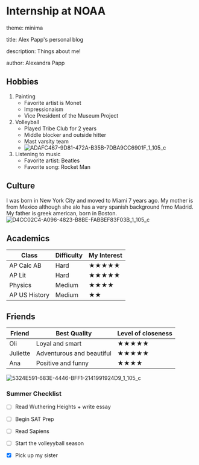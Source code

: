 
# Internship at NOAA

theme: minima

title: Alex Papp's personal blog

description: Things about me!

author: Alexandra Papp

## Hobbies
1. Painting
   - Favorite artist is Monet
   - Impressionaism
   - Vice President of the Museum Project
2. Volleyball
   - Played Tribe Club for 2 years
   - Middle blocker and outside hitter
   - Mast varsity team
   - ![ADAFC467-9D81-472A-B35B-7DBA9CC6901F_1_105_c](https://github.com/user-attachments/assets/60cd538b-7866-4f91-9ad5-073795956ef8)
4. Listening to music
   - Favorite artist: Beatles
   - Favorite song: Rocket Man
## Culture

I was born in New York City and moved to Miami 7 years ago. My mother is from Mexico although she alo has a very spanish background frmo Madrid. My father is greek american, born in Boston. 
![D4CC02C4-A096-4823-B8BE-FABBEF83F03B_1_105_c](https://github.com/user-attachments/assets/c722c027-7e00-4b04-9192-528cd8acbd34)

## Academics 

| Class | Difficulty | My Interest |
|---------|--------------|------------|
| AP Calc AB | Hard | ★★★★★ |
| AP Lit | Hard | ★★★★★ |
| Physics | Medium | ★★★★  |
| AP US History | Medium | ★★ |

## Friends

| Friend | Best Quality | Level of closeness |
|--------|--------------|--------------------|
| Oli | Loyal and smart | ★★★★★ |
| Juliette | Adventurous and beautiful | ★★★★★ |
| Ana | Positive and funny | ★★★★ |

![5324E591-683E-4446-BFF1-2141991924D9_1_105_c](https://github.com/user-attachments/assets/6b77dd46-d03c-4fb7-a3fd-4ca5117d3b81)

### Summer Checklist
- [ ] Read Wuthering Heights + write essay
- [ ] Begin SAT Prep
- [ ] Read Sapiens
- [ ] Start the volleyyball season
- [x] Pick up my sister


